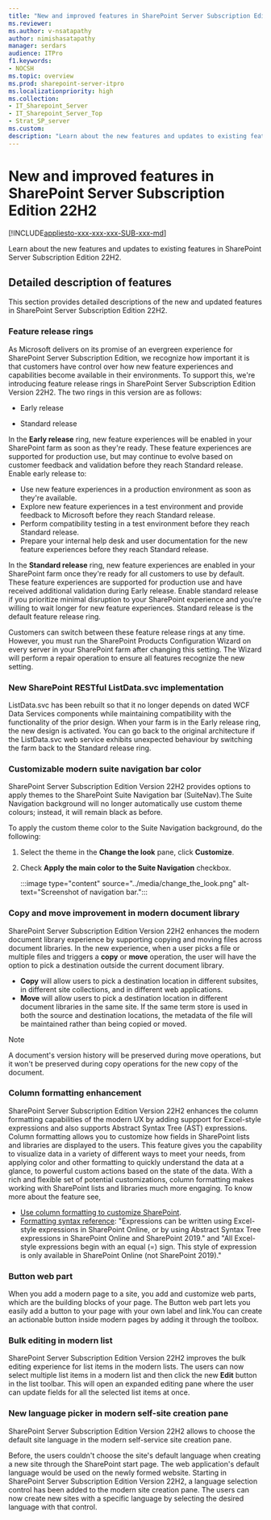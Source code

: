 ```yaml
---
title: "New and improved features in SharePoint Server Subscription Edition 22H2"
ms.reviewer: 
ms.author: v-nsatapathy
author: nimishasatapathy
manager: serdars
audience: ITPro
f1.keywords:
- NOCSH
ms.topic: overview
ms.prod: sharepoint-server-itpro
ms.localizationpriority: high
ms.collection:
- IT_Sharepoint_Server
- IT_Sharepoint_Server_Top
- Strat_SP_server
ms.custom: 
description: "Learn about the new features and updates to existing features in SharePoint Server Subscription Edition 22H2."
---
```


# New and improved features in SharePoint Server Subscription Edition 22H2

[!INCLUDE[appliesto-xxx-xxx-xxx-SUB-xxx-md](../includes/appliesto-xxx-xxx-xxx-SUB-xxx-md.md)]

Learn about the new features and updates to existing features in SharePoint Server Subscription Edition 22H2.

## Detailed description of features

This section provides detailed descriptions of the new and updated features in SharePoint Server Subscription Edition 22H2.

### Feature release rings

As Microsoft delivers on its promise of an evergreen experience for SharePoint Server Subscription Edition, we recognize how important it is that customers have control over how new feature experiences and capabilities become available in their environments. To support this, we're introducing feature release rings in SharePoint Server Subscription Edition Version 22H2. 
The two rings in this version are as follows: 

- Early release

- Standard release

In the **Early release** ring, new feature experiences will be enabled in your SharePoint farm as soon as they're ready. These feature experiences are supported for production use, but may continue to evolve based on customer feedback and validation before they reach Standard release. Enable early release to:

- Use new feature experiences in a production environment as soon as they're available.
- Explore new feature experiences in a test environment and provide feedback to Microsoft before they reach Standard release.
- Perform compatibility testing in a test environment before they reach Standard release.
- Prepare your internal help desk and user documentation for the new feature experiences before they reach Standard release.

In the **Standard release** ring, new feature experiences are enabled in your SharePoint farm once they're ready for all customers to use by default. These feature experiences are supported for production use and have received additional validation during Early release. Enable standard release if you prioritize minimal disruption to your SharePoint experience and you're willing to wait longer for new feature experiences. Standard release is the default feature release ring.

Customers can switch between these feature release rings at any time. However, you must run the SharePoint Products Configuration Wizard on every server in your SharePoint farm after changing this setting. The Wizard will perform a repair operation to ensure all features recognize the new setting.


### New SharePoint RESTful ListData.svc implementation

ListData.svc has been rebuilt so that it no longer depends on dated WCF Data Services components while maintaining compatibility with the functionality of the prior design. When your farm is in the Early release ring, the new design is activated. You can go back to the original architecture if the ListData.svc web service exhibits unexpected behaviour by switching the farm back to the Standard release ring.

### Customizable modern suite navigation bar color

SharePoint Server Subscription Edition Version 22H2 provides options to apply themes to the SharePoint Suite Navigation bar (SuiteNav).The Suite Navigation background will no longer automatically use custom theme colours; instead, it will remain black as before. 

To apply the custom theme color to the Suite Navigation background, do the following: 

1. Select the theme in the **Change the look** pane, click **Customize**.
2. Check **Apply the main color to the Suite Navigation** checkbox.

    :::image type="content" source="../media/change_the_look.png" alt-text="Screenshot of navigation bar.":::

### Copy and move improvement in modern document library

SharePoint Server Subscription Edition Version 22H2 enhances the modern document library experience by supporting copying and moving files across document libraries. In the new experience, when a user picks a file or multiple files and triggers a **copy** or **move** operation, the user will have the option to pick a destination outside the current document library. 
- **Copy** will allow users to pick a destination location in different subsites, in different site collections, and in different web applications. 
- **Move** will allow users to pick a destination location in different document libraries in the same site.
If the same term store is used in both the source and destination locations, the metadata of the file will be maintained rather than being copied or moved.

> [!NOTE]
> A document's version history will be preserved during move operations, but it won't be preserved during copy operations for the new copy of the document. 

### Column formatting enhancement

SharePoint Server Subscription Edition Version 22H2 enhances the column formatting capabilities of the modern UX by adding suppport for Excel-style expressions and also supports Abstract Syntax Tree (AST) expressions. Column formatting allows you to customize how fields in SharePoint lists and libraries are displayed to the users. This feature gives you the capability to visualize data in a variety of different ways to meet your needs, from applying color and other formatting to quickly understand the data at a glance, to powerful custom actions based on the state of the data. With a rich and flexible set of potential customizations, column formatting makes working with SharePoint lists and libraries much more engaging. To know more about the feature see, 

- [Use column formatting to customize SharePoint](/sharepoint/dev/declarative-customization/column-formatting).
- [Formatting syntax reference](/sharepoint/dev/declarative-customization/formatting-syntax-reference): "Expressions can be written using Excel-style expressions in SharePoint Online, or by using Abstract Syntax Tree expressions in SharePoint Online and SharePoint 2019." and "All Excel-style expressions begin with an equal (=) sign. This style of expression is only available in SharePoint Online (not SharePoint 2019)."  

### Button web part

When you add a modern page to a site, you add and customize web parts, which are the building blocks of your page. The Button web part lets you easily add a button to your page with your own label and link.You can create an actionable button inside modern pages by adding it through the toolbox. 

### Bulk editing in modern list

SharePoint Server Subscription Edition Version 22H2 improves the bulk editing experience for list items in the modern lists. The users can now select multiple list items in a modern list and then click the new **Edit** button in the list toolbar. This will open an expanded editing pane where the user can update fields for all the selected list items at once.

### New language picker in modern self-site creation pane

SharePoint Server Subscription Edition Version 22H2 allows to choose the default site language in the modern self-service site creation pane.

Before, the users couldn't choose the site's default language when creating a new site through the SharePoint start page. The web application's default language would be used on the newly formed website. Starting in SharePoint Server Subscription Edition Version 22H2, a language selection control has been added to the modern site creation pane. The users can now create new sites with a specific language by selecting the desired language with that control.


